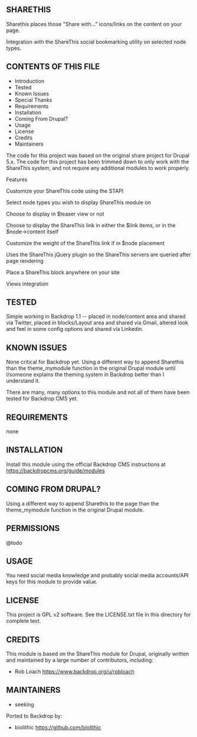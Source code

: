 SHARETHIS
---------------------

Sharethis places those "Share with..." icons/links on the content on your page.

Integration with the ShareThis social bookmarking utility on selected node types.

CONTENTS OF THIS FILE
---------------------

 - Introduction
 - Tested
 - Known Issues
 - Special Thanks
 - Requirements
 - Installation
 - Coming From Drupal?
 - Usage
 - License
 - Credits
 - Maintainers

The code for this project was based on the original share project for Drupal 5.x. The code for this project has been trimmed down to only work with the ShareThis system, and not require any additional modules to work properly.

Features

Customize your ShareThis code using the STAPI

Select node types you wish to display ShareThis module on

Choose to display in $teaser view or not

Choose to display the ShareThis link in either the $link items, or in the $node->content itself

Customize the weight of the ShareThis link if in $node placement

Uses the ShareThis jQuery plugin so the ShareThis servers are queried after page rendering

Place a ShareThis block anywhere on your site

Views integration

TESTED
-----

Simple working in Backdrop 1.1 -- placed in node/content area and shared via Twitter, placed in blocks/Layout area and shared via Gmail, altered look and feel in some config options and shared via Linkedin.

KNOWN ISSUES
---------------------

None critical for Backdrop yet.  Using a different way to append Sharethis than the theme_mymodule function in the original Drupal module until I/someone explains the theming system in Backdrop better than I understand it.

There are many, many options to this module and not all of them have been tested for Backdrop CMS yet.

REQUIREMENTS
------------

none

INSTALLATION
------------

Install this module using the official Backdrop CMS instructions at https://backdropcms.org/guide/modules


COMING FROM DRUPAL?
-------------------

Using a different way to append Sharethis to the page than the theme_mymodule function in the original Drupal module.

PERMISSIONS
------------

@todo


USAGE
-----

You need social media knowledge and probably social media accounts/API keys for this module to provide value.

LICENSE
-------

This project is GPL v2 software. See the LICENSE.txt file in this directory for complete text.

CREDITS
-----------

This module is based on the ShareThis module for Drupal, originally written and maintained by a large number of contributors, including:

- Rob Loach <https://www.backdrop.org/u/robloach>

MAINTAINERS
-----------

- seeking

Ported to Backdrop by:

 - biolithic <https://github.com/biolithic>

